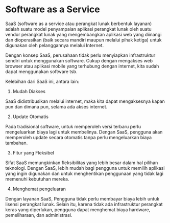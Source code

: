# Software as a Service

SaaS (software as a service atau perangkat lunak berbentuk layanan) adalah suatu model penyampaian aplikasi perangkat lunak oleh suatu vendor perangkat lunak yang mengembangkan aplikasi web yang diinangi dan dioperasikan (baik secara mandiri maupun melalui pihak ketiga) untuk digunakan oleh pelanggannya melalui Internet.

Dengan konsep SaaS, perusahaan tidak perlu menyiapkan infrastruktur sendiri untuk menggunakan software. Cukup dengan mengakses web browser atau aplikasi mobile yang terhubung dengan internet, kita sudah dapat menggunakan software tsb.

Kelebihan dari SaaS ini, antara lain:

1. Mudah Diakses

  SaaS didistribusikan melalui internet, maka kita dapat mengaksesnya kapan pun dan dimana pun, selama ada akses internet.

2. Update Otomatis

  Pada tradisional software, untuk memperoleh versi terbaru perlu mengeluarkan biaya lagi untuk membelinya. Dengan SaaS, pengguna akan memperoleh update secara otomatis tanpa perlu mengeluarkan biaya tambahan.

3. Fitur yang Fleksibel

  Sifat SaaS memungkinkan fleksibilitas yang lebih besar dalam hal pilihan teknologi. Dengan SaaS, lebih mudah bagi pengguna untuk memilih aplikasi yang ingin digunakan dan untuk menghentikan penggunaan yang tidak lagi memenuhi kebutuhan mereka.

4. Menghemat pengeluaran

  Dengan layanan SaaS, Pengguna tidak perlu membayar biaya lebih untuk lisensi perangkat lunak. Selain itu, karena tidak ada infrastruktur perangkat keras yang diperlukan, pengguna dapat menghemat biaya hardware, pemeliharaan, dan administrasi. 

  


